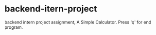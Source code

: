 # backend-itern-project
backend intern project assignment, A Simple Calculator.
Press 'q' for end program.
